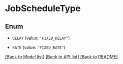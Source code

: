# JobScheduleType

## Enum


* `DELAY` (value: `"FIXED_DELAY"`)

* `RATE` (value: `"FIXED_RATE"`)


[[Back to Model list]](../README.md#documentation-for-models) [[Back to API list]](../README.md#documentation-for-api-endpoints) [[Back to README]](../README.md)


